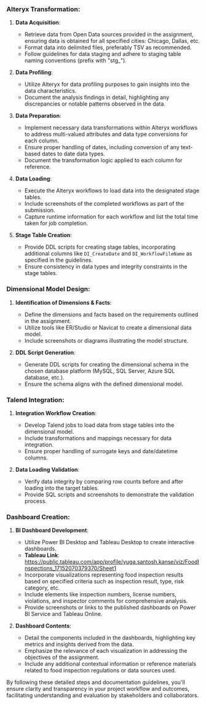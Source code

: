 ### Alteryx Transformation:
1. **Data Acquisition**:
   - Retrieve data from Open Data sources provided in the assignment, ensuring data is obtained for all specified cities: Chicago, Dallas, etc.
   - Format data into delimited files, preferably TSV as recommended.
   - Follow guidelines for data staging and adhere to staging table naming conventions (prefix with "stg_").
   
2. **Data Profiling**:
   - Utilize Alteryx for data profiling purposes to gain insights into the data characteristics.
   - Document the analysis findings in detail, highlighting any discrepancies or notable patterns observed in the data.

3. **Data Preparation**:
   - Implement necessary data transformations within Alteryx workflows to address multi-valued attributes and data type conversions for each column.
   - Ensure proper handling of dates, including conversion of any text-based dates to date data types.
   - Document the transformation logic applied to each column for reference.

4. **Data Loading**:
   - Execute the Alteryx workflows to load data into the designated stage tables.
   - Include screenshots of the completed workflows as part of the submission.
   - Capture runtime information for each workflow and list the total time taken for job completion.

5. **Stage Table Creation**:
   - Provide DDL scripts for creating stage tables, incorporating additional columns like `DI_CreateDate` and `DI_WorkflowFileName` as specified in the guidelines.
   - Ensure consistency in data types and integrity constraints in the stage tables.

### Dimensional Model Design:
1. **Identification of Dimensions & Facts**:
   - Define the dimensions and facts based on the requirements outlined in the assignment.
   - Utilize tools like ER/Studio or Navicat to create a dimensional data model.
   - Include screenshots or diagrams illustrating the model structure.

2. **DDL Script Generation**:
   - Generate DDL scripts for creating the dimensional schema in the chosen database platform (MySQL, SQL Server, Azure SQL database, etc.).
   - Ensure the schema aligns with the defined dimensional model.

### Talend Integration:
1. **Integration Workflow Creation**:
   - Develop Talend jobs to load data from stage tables into the dimensional model.
   - Include transformations and mappings necessary for data integration.
   - Ensure proper handling of surrogate keys and date/datetime columns.

2. **Data Loading Validation**:
   - Verify data integrity by comparing row counts before and after loading into the target tables.
   - Provide SQL scripts and screenshots to demonstrate the validation process.

### Dashboard Creation:
1. **BI Dashboard Development**:
   - Utilize Power BI Desktop and Tableau Desktop to create interactive dashboards.
   - **Tableau Link**: https://public.tableau.com/app/profile/yuga.santosh.kanse/viz/FoodInspections_17152070379370/Sheet1
   - Incorporate visualizations representing food inspection results based on specified criteria such as inspection result, type, risk category, etc.
   - Include elements like inspection numbers, license numbers, violations, and inspector comments for comprehensive analysis.
   - Provide screenshots or links to the published dashboards on Power BI Service and Tableau Online.

2. **Dashboard Contents**:
   - Detail the components included in the dashboards, highlighting key metrics and insights derived from the data.
   - Emphasize the relevance of each visualization in addressing the objectives of the assignment.
   - Include any additional contextual information or reference materials related to food inspection regulations or data sources used.

By following these detailed steps and documentation guidelines, you'll ensure clarity and transparency in your project workflow and outcomes, facilitating understanding and evaluation by stakeholders and collaborators.
